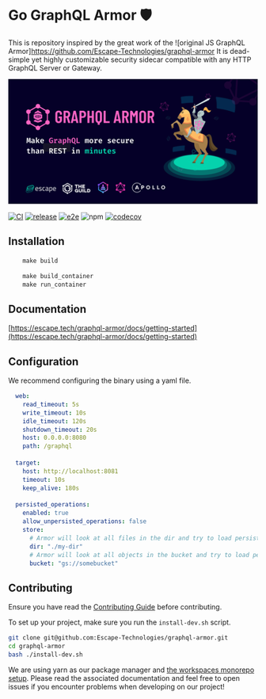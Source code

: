 # Go GraphQL Armor 🛡️

This is repository inspired by the great work of the ![original JS GraphQL Armor]https://github.com/Escape-Technologies/graphql-armor
It is dead-simple yet highly customizable security sidecar compatible with any HTTP GraphQL Server or Gateway.

![GraphQL-Armor banner](https://raw.githubusercontent.com/Escape-Technologies/graphql-armor/main/services/docs/static/img/banner.png)

[![CI](https://github.com/Escape-Technologies/graphql-armor/actions/workflows/ci.yaml/badge.svg)](https://github.com/Escape-Technologies/graphql-armor/actions/workflows/ci.yaml) [![release](https://github.com/Escape-Technologies/graphql-armor/actions/workflows/release.yaml/badge.svg)](https://github.com/Escape-Technologies/graphql-armor/actions/workflows/release.yaml) [![e2e](https://github.com/Escape-Technologies/graphql-armor/actions/workflows/e2e.yaml/badge.svg)](https://github.com/Escape-Technologies/graphql-armor/actions/workflows/e2e.yaml) ![npm](https://img.shields.io/npm/v/@escape.tech/graphql-armor) [![codecov](https://codecov.io/gh/Escape-Technologies/graphql-armor/branch/main/graph/badge.svg)](https://codecov.io/gh/Escape-Technologies/graphql-armor)

## Installation

```makefile
    make build
```

```dockerfile
    make build_container
    make run_container
```

## Documentation

[//]: # ( github pages)
[https://escape.tech/graphql-armor/docs/getting-started](https://escape.tech/graphql-armor/docs/getting-started)

## Configuration

We recommend configuring the binary using a yaml file.

```yaml
  web:
    read_timeout: 5s
    write_timeout: 10s
    idle_timeout: 120s
    shutdown_timeout: 20s
    host: 0.0.0.0:8080
    path: /graphql
  
  target:
    host: http://localhost:8081
    timeout: 10s
    keep_alive: 180s
    
  persisted_operations:
    enabled: true
    allow_unpersisted_operations: false
    store:
      # Armor will look at all files in the dir and try to load persisted operations from any `.json` file
      dir: "./my-dir"
      # Armor will look at all objects in the bucket and try to load persisted operations from any `.json` file
      bucket: "gs://somebucket"

```

## Contributing

Ensure you have read the [Contributing Guide](https://github.com/Escape-Technologies/graphql-armor/blob/main/CONTRIBUTING.md) before contributing.

To set up your project, make sure you run the `install-dev.sh` script.

```bash
git clone git@github.com:Escape-Technologies/graphql-armor.git
cd graphql-armor
bash ./install-dev.sh
```

We are using yarn as our package manager and [the workspaces monorepo setup](https://classic.yarnpkg.com/lang/en/docs/workspaces/). Please read the associated documentation and feel free to open issues if you encounter problems when developing on our project!